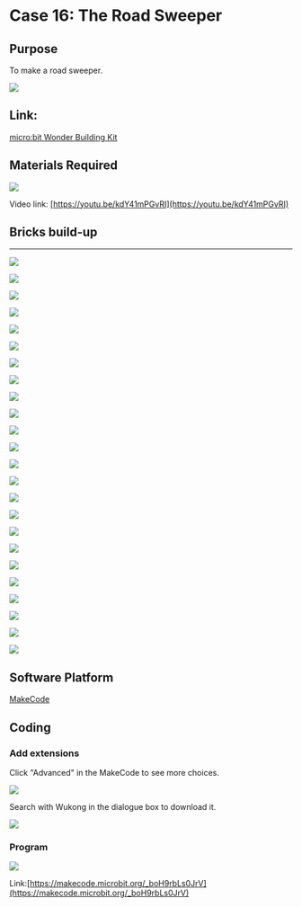 # Case 16: The Road Sweeper
## Purpose
To make a road sweeper.
 
![](./images/case-16-01.png)


## Link: 

[micro:bit Wonder Building Kit](https://www.elecfreaks.com/micro-bit-wonder-building-kit-without-micro-bit-board.html)

## Materials Required

![](./images/case-16-02.png)


Video link:
[https://youtu.be/kdY41mPGvRI](https://youtu.be/kdY41mPGvRI)

## Bricks build-up
---


![](./images/step-case-16-01.png)

![](./images/step-case-16-02.png)

![](./images/step-case-16-03.png)

![](./images/step-case-16-04.png)

![](./images/step-case-16-05.png)

![](./images/step-case-16-06.png)

![](./images/step-case-16-07.png)

![](./images/step-case-16-08.png)

![](./images/step-case-16-09.png)

![](./images/step-case-16-10.png)

![](./images/step-case-16-11.png)

![](./images/step-case-16-12.png)

![](./images/step-case-16-13.png)

![](./images/step-case-16-14.png)

![](./images/step-case-16-15.png)

![](./images/step-case-16-16.png)

![](./images/step-case-16-17.png)

![](./images/step-case-16-18.png)

![](./images/step-case-16-19.png)

![](./images/step-case-16-20.png)

![](./images/step-case-16-21.png)

![](./images/step-case-16-22.png)

![](./images/step-case-16-23.png)

![](./images/step-case-16-24.png)


## Software Platform

[MakeCode](https://makecode.microbit.org/)

## Coding
### Add extensions
Click "Advanced" in the MakeCode to see more choices.
 
![](./images/case-01-03.png)

Search with Wukong in the dialogue box to download it. 

![](./images/case-01-04.png)





### Program
 
![](./images/case-16-05.png)

Link:[https://makecode.microbit.org/_boH9rbLs0JrV](https://makecode.microbit.org/_boH9rbLs0JrV)

